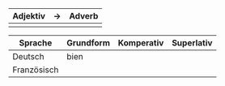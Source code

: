 
| Adjektiv | →   | Adverb |
| -------- | --- | ------ |
|          |     |        |




| Sprache     | Grundform | Komperativ | Superlativ |
| ----------- | --------- | ---------- | ---------- |
| Deutsch     | bien      |            |            |
| Französisch |           |            |            |





